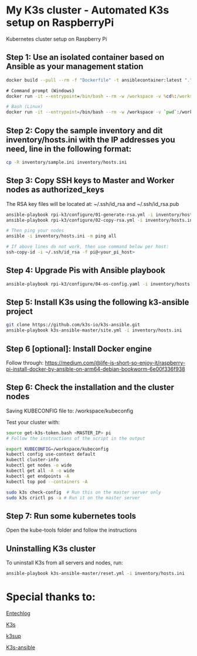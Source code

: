 # My K3s cluster - Automated K3s setup on RaspberryPi
Kubernetes cluster setup on Raspberry Pi


## Step 1: Use an isolated container based on Ansible as your management station
```bash
docker build --pull --rm -f "Dockerfile" -t ansiblecontainer:latest "."
```


```cmd
# Command prompt (Windows)
docker run -it --entrypoint=/bin/bash --rm -w /workspace -v %cd%:/workspace ansiblecontainer
```

```bash
# Bash (Linux)
docker run -it --entrypoint=/bin/bash --rm -w /workspace -v `pwd`:/workspace ansiblecontainer
```
## Step 2: Copy the sample inventory and dit inventory/hosts.ini with the IP addresses you need, line in the following format:
```bash
cp -R inventory/sample.ini inventory/hosts.ini


```
## Step 3: Copy SSH keys to Master and Worker nodes as authorized_keys
The RSA key files will be located at: ~/.ssh/id_rsa and ~/.ssh/id_rsa.pub
```bash
ansible-playbook rpi-k3/configure/01-generate-rsa.yml -i inventory/hosts.ini
ansible-playbook rpi-k3/configure/02-copy-rsa.yml -i inventory/hosts.ini --ask-pass

# Then ping your nodes
ansible -i inventory/hosts.ini -m ping all

# If above lines do not work, then use command below per host:
ssh-copy-id -i ~/.ssh/id_rsa -f pi@<your_pi_host>
``` 
## Step 4: Upgrade Pis with Ansible playbook
```bash
ansible-playbook rpi-k3/configure/04-os-config.yaml -i inventory/hosts.ini -t upgrade
```

## Step 5: Install K3s using the following k3-ansible project
```bash
git clone https://github.com/k3s-io/k3s-ansible.git
ansible-playbook k3s-ansible-master/site.yml -i inventory/hosts.ini
```
## Step 6 [optional]: Install Docker engine
Follow through: https://medium.com/@life-is-short-so-enjoy-it/raspberry-pi-install-docker-by-ansible-on-arm64-debian-bookworm-6e00f336f938
## Step 6: Check the installation and the cluster nodes
Saving KUBECONFIG file to: /workspace/kubeconfig


Test your cluster with:
```bash
source get-k3s-token.bash <MASTER_IP> pi
# Follow the instructions of the script in the output

export KUBECONFIG=/workspace/kubeconfig
kubectl config use-context default
kubectl cluster-info
kubectl get nodes -o wide
kubectl get all -A -o wide
kubectl get endpoints -A
kubectl top pod --containers -A

sudo k3s check-config  # Run this on the master server only
sudo k3s crictl ps -a # Run it on the master server
```

## Step 7: Run some kubernetes tools 
Open the kube-tools folder and follow the instructions


## Uninstalling K3s cluster
To uninstall K3s from all servers and nodes, run:

```bash
ansible-playbook k3s-ansible-master/reset.yml -i inventory/hosts.ini
```

# Special thanks to:
[Entechlog](https://www.entechlog.com/blog/general/how-to-set-up-kubernetes-cluster-with-raspberry-pi/#prerequisite)

[K3s](https://k3s.io/)

[k3sup](https://github.com/k3s-io/k3sup)

[K3s-ansible](https://github.com/k3s-io/k3s-ansible)